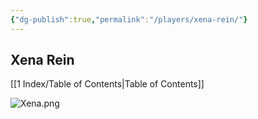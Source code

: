 ```yaml
---
{"dg-publish":true,"permalink":"/players/xena-rein/"}
---
```


## Xena Rein
[[1 Index/Table of Contents\|Table of Contents]]

![Xena.png](/img/user/Z_Templates/Xena.png)